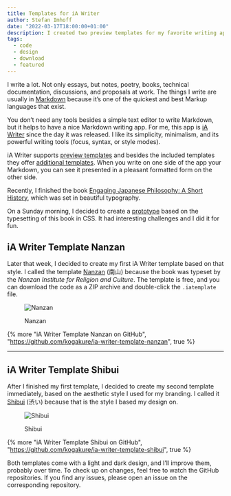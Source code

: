 ```yaml
---
title: Templates for iA Writer
author: Stefan Imhoff
date: "2022-03-17T18:00:00+01:00"
description: I created two preview templates for my favorite writing app iA Writer
tags:
  - code
  - design
  - download
  - featured
---
```


I write a lot. Not only essays, but notes, poetry, books, technical documentation, discussions, and proposals at work. The things I write are usually in [Markdown](https://daringfireball.net/projects/markdown/syntax) because it’s one of the quickest and best Markup languages that exist.

You don’t need any tools besides a simple text editor to write Markdown, but it helps to have a nice Markdown writing app. For me, this app is [iA Writer](https://ia.net/writer) since the day it was released. I like its simplicity, minimalism, and its powerful writing tools (focus, syntax, or style modes).

iA Writer supports [preview templates](https://github.com/iainc/iA-Writer-Templates) and besides the included templates they offer [additional templates](https://ia.net/downloads#templates). When you write on one side of the app your Markdown, you can see it presented in a pleasant formatted form on the other side.

Recently, I finished the book [Engaging Japanese Philosophy: A Short History](https://www.amazon.de/gp/product/0824869796?ie=UTF8&linkCode=as2&camp=1638&creative=6742&creativeASIN=0824869796), which was set in beautiful typography.

On a Sunday morning, I decided to create a [prototype](https://codepen.io/kogakure/pen/RwxwoWm) based on the typesetting of this book in CSS. It had interesting challenges and I did it for fun.

## iA Writer Template Nanzan

Later that week, I decided to create my first iA Writer template based on that style. I called the template [Nanzan](https://github.com/kogakure/ia-writer-template-nanzan) (南山) because the book was typeset by the _Nanzan Institute for Religion and Culture_. The template is free, and you can download the code as a ZIP archive and double-click the `.iatemplate` file.

<figure>

![Nanzan](/assets/images/posts/ia-writer-template-nanzan.jpg)

<figcaption>Nanzan</figcaption>
</figure>

{% more "iA Writer Template Nanzan on GitHub", "https://github.com/kogakure/ia-writer-template-nanzan", true %}

---

## iA Writer Template Shibui

After I finished my first template, I decided to create my second template immediately, based on the aesthetic style I used for my branding. I called it [Shibui](https://github.com/kogakure/ia-writer-template-shibui) (渋い) because that is the style I based my design on.

<figure>

![Shibui](/assets/images/posts/ia-writer-template-shibui.jpg)

<figcaption>Shibui</figcaption>
</figure>

{% more "iA Writer Template Shibui on GitHub", "https://github.com/kogakure/ia-writer-template-shibui", true %}

Both templates come with a light and dark design, and I’ll improve them, probably over time. To check up on changes, feel free to watch the GitHub repositories. If you find any issues, please open an issue on the corresponding repository.
